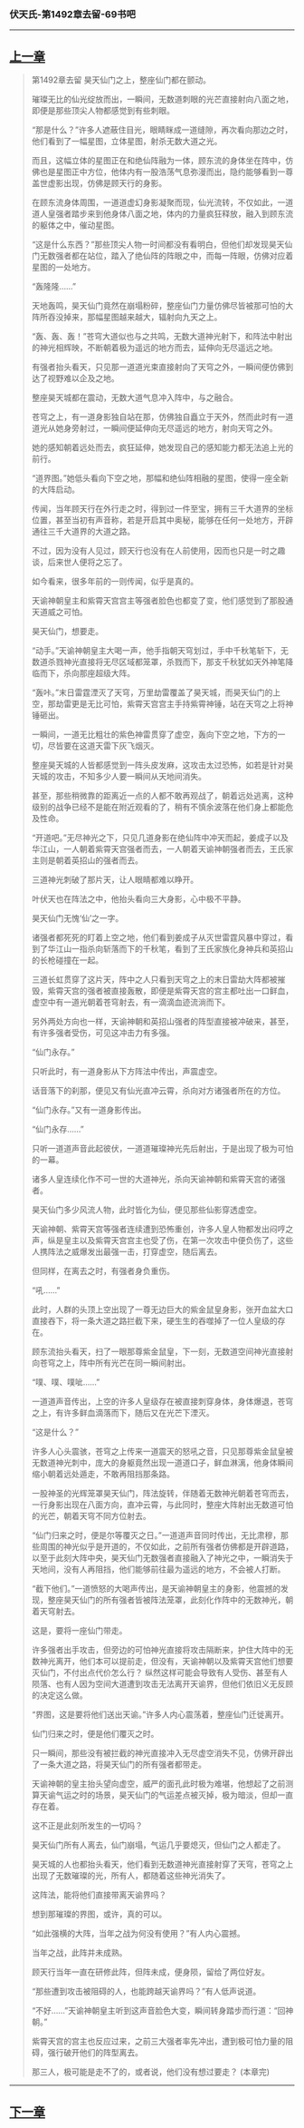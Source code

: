 ### 伏天氏-第1492章去留-69书吧

--------
[上一章](./f0c81c949ad866a2b4d5417eaf737b3d.md)
--------


>
>
>
>第1492章去留
>昊天仙门之上，整座仙门都在颤动。
>
>璀璨无比的仙光绽放而出，一瞬间，无数道刺眼的光芒直接射向八面之地，即便是那些顶尖人物都感觉到有些刺眼。
>
>“那是什么？”许多人遮蔽住目光，眼睛眯成一道缝隙，再次看向那边之时，他们看到了一幅星图，立体星图，射杀无数大道之光。
>
>而且，这幅立体的星图正在和绝仙阵融为一体，顾东流的身体坐在阵中，仿佛也是星图正中方位，他体内有一股浩荡气息弥漫而出，隐约能够看到一尊盖世虚影出现，仿佛是顾天行的身影。
>
>在顾东流身体周围，一道道虚幻身影凝聚而现，仙光流转，不仅如此，一道道人皇强者踏步来到他身体八面之地，体内的力量疯狂释放，融入到顾东流的躯体之中，催动星图。
>
>“这是什么东西？”那些顶尖人物一时间都没有看明白，但他们却发现昊天仙门无数强者都在站位，踏入了绝仙阵的阵眼之中，而每一阵眼，仿佛对应着星图的一处地方。
>
>“轰隆隆……”
>
>天地轰鸣，昊天仙门竟然在崩塌粉碎，整座仙门力量仿佛尽皆被那可怕的大阵所吞没掉来，那幅星图越来越大，辐射向九天之上。
>
>“轰、轰、轰！”苍穹大道似也与之共鸣，无数大道神光射下，和阵法中射出的神光相辉映，不断朝着极为遥远的地方而去，延伸向无尽遥远之地。
>
>有强者抬头看天，只见那一道道光束直接射向了天穹之外，一瞬间便仿佛到达了视野难以企及之地。
>
>整座昊天城都在震动，无数大道气息冲入阵中，与之融合。
>
>苍穹之上，有一道身影独自站在那，仿佛独自矗立于天外，然而此时有一道道光从她身旁射过，一瞬间便延伸向无尽遥远的地方，射向天穹之外。
>
>她的感知朝着远处而去，疯狂延伸，她发现自己的感知能力都无法追上光的前行。
>
>“道界图。”她低头看向下空之地，那幅和绝仙阵相融的星图，使得一座全新的大阵启动。
>
>传闻，当年顾天行在外行走之时，得到过一件至宝，拥有三千大道界的坐标位置，甚至当初有声音称，若是开启其中奥秘，能够在任何一处地方，开辟通往三千大道界的大道之路。
>
>不过，因为没有人见过，顾天行也没有在人前使用，因而也只是一时之趣谈，后来世人便将之忘了。
>
>如今看来，很多年前的一则传闻，似乎是真的。
>
>天谕神朝皇主和紫霄天宫宫主等强者脸色也都变了变，他们感觉到了那股通天道威之可怕。
>
>昊天仙门，想要走。
>
>“动手。”天谕神朝皇主大喝一声，他手指朝天穹划过，手中千秋笔斩下，无数道杀戮神光直接将无尽区域都笼罩，杀戮而下，那支千秋犹如天外神笔降临而下，杀向那座超级大阵。
>
>“轰咔。”末日雷霆湮灭了天穹，万里劫雷覆盖了昊天城，而昊天仙门的上空，那劫雷更是无比可怕，紫霄天宫宫主手持紫霄神锤，站在天穹之上将神锤砸出。
>
>一瞬间，一道无比粗壮的紫色神雷贯穿了虚空，轰向下空之地，下方的一切，尽皆要在这道天雷下灰飞烟灭。
>
>整座昊天城的人皆都感觉到一阵头皮发麻，这攻击太过恐怖，如若是针对昊天城的攻击，不知多少人要一瞬间从天地间消失。
>
>甚至，那些稍微靠的距离近一点的人都不敢再观战了，朝着远处逃离，这种级别的战争已经不是能在附近观看的了，稍有不慎余波落在他们身上都能危及性命。
>
>“开道吧。”无尽神光之下，只见几道身影在绝仙阵中冲天而起，姜成子以及华江山，一人朝着紫霄天宫强者而去，一人朝着天谕神朝强者而去，王氏家主则是朝着英招山的强者而去。
>
>三道神光刺破了那片天，让人眼睛都难以睁开。
>
>叶伏天也在阵法之中，他抬头看向三大身影，心中极不平静。
>
>昊天仙门无愧‘仙’之一字。
>
>诸强者都死死的盯着上空之地，他们看到姜成子从灭世雷霆风暴中穿过，看到了华江山一指杀向斩落而下的千秋笔，看到了王氏家族化身神兵和英招山的长枪碰撞在一起。
>
>三道长虹贯穿了这片天，阵中之人只看到天穹之上的末日雷劫大阵都被摧毁，紫霄天宫的强者被直接轰散，即便是紫霄天宫的宫主都吐出一口鲜血，虚空中有一道光朝着苍穹射去，有一滴滴血迹流淌而下。
>
>另外两处方向也一样，天谕神朝和英招山强者的阵型直接被冲破来，甚至，有许多强者受伤，可见这冲击力有多强。
>
>“仙门永存。”
>
>只听此时，有一道身影从下方阵法中传出，声震虚空。
>
>话音落下的刹那，便见又有仙光直冲云霄，杀向对方诸强者所在的方位。
>
>“仙门永存。”又有一道身影传出。
>
>“仙门永存……”
>
>只听一道道声音此起彼伏，一道道璀璨神光先后射出，于是出现了极为可怕的一幕。
>
>诸多人皇连续化作不可一世的大道神光，杀向天谕神朝和紫霄天宫的诸强者。
>
>昊天仙门多少风流人物，此时皆化为仙，便见那些仙影穿透虚空。
>
>天谕神朝、紫霄天宫等强者连续遭到恐怖重创，许多人皇人物都发出闷哼之声，纵是皇主以及紫霄天宫宫主也受了伤，在第一次攻击中便负伤了，这些人携阵法之威爆发出最强一击，打穿虚空，随后离去。
>
>但同样，在离去之时，有强者身负重伤。
>
>“吼……”
>
>此时，人群的头顶上空出现了一尊无边巨大的紫金鼠皇身影，张开血盆大口直接吞下，将一条大道之路拦截下来，硬生生的吞噬掉了一位人皇级的存在。
>
>顾东流抬头看天，扫了一眼那尊紫金鼠皇，下一刻，无数道空间神光直接射向苍穹之上，阵中所有光芒在同一瞬间射出。
>
>“噗、噗、噗呲……”
>
>一道道声音传出，上空的许多人皇级存在被直接刺穿身体，身体爆退，苍穹之上，有许多鲜血滴落而下，随后又在光芒下湮灭。
>
>“这是什么？”
>
>许多人心头震骇，苍穹之上传来一道震天的怒吼之音，只见那尊紫金鼠皇被无数道神光刺中，庞大的身躯竟然出现一道道口子，鲜血淋漓，他身体瞬间缩小朝着远处遁走，不敢再阻挡那条路。
>
>一股神圣的光辉笼罩昊天仙门，阵法旋转，伴随着无数神光朝着苍穹而去，一行身影出现在八面方向，直冲云霄，与此同时，整座大阵射出无数道可怕的光芒，朝着天穹不同方位射去。
>
>“仙门归来之时，便是尔等覆灭之日。”一道道声音同时传出，无比肃穆，那些周围的神光似乎是开道的，不仅如此，之前所有强者仿佛都是开辟道路，以至于此刻大阵中央，昊天仙门无数强者直接融入了神光之中，一瞬消失于天地间，没有人再阻挡，他们能够前往最为遥远的地方，不会被人打断。
>
>“截下他们。”一道愤怒的大喝声传出，是天谕神朝皇主的身影，他震撼的发现，整座昊天仙门的所有强者皆被阵法笼罩，此刻化作阵中的无数神光，朝着天穹射去。
>
>这是，要将一座仙门带走。
>
>许多强者出手攻击，但旁边的可怕神光直接将攻击隔断来，护住大阵中的无数神光离开，他们本可以提前走，但没有，天谕神朝以及紫霄天宫他们想要灭仙门，不付出点代价怎么行？
>纵然这样可能会导致有人受伤、甚至有人陨落、也有人因为空间大道遭到攻击无法离开天谕界，但他们依旧义无反顾的决定这么做。
>
>“界图，这是要将他们送出天谕。”许多人内心震荡着，整座仙门迁徙离开。
>
>仙门归来之时，便是他们覆灭之时。
>
>只一瞬间，那些没有被拦截的神光直接冲入无尽虚空消失不见，仿佛开辟出了一条大道之路，将昊天仙门的所有强者都带走。
>
>天谕神朝的皇主抬头望向虚空，威严的面孔此时极为难堪，他想起了之前测算天谕气运之时的场景，昊天仙门的气运差点被灭掉，极为暗淡，但却一直存在着。
>
>这不正是此刻所发生的一切吗？
>
>昊天仙门所有人离去，仙门崩塌，气运几乎要熄灭，但仙门之人都走了。
>
>昊天城的人也都抬头看天，他们看到无数道神光直接射穿了天穹，苍穹之上出现了无数璀璨的光，所有人，都随着这些神光消失了。
>
>这阵法，能将他们直接带离天谕界吗？
>
>想到那璀璨的界图，或许，真的可以。
>
>“如此强横的大阵，当年之战为何没有使用？”有人内心震撼。
>
>当年之战，此阵并未成熟。
>
>顾天行当年一直在研修此阵，但阵未成，便身陨，留给了两位好友。
>
>“那些遭到攻击被阻碍的人，也能跨越天谕界吗？”有人低声说道。
>
>“不好……”天谕神朝皇主听到这声音脸色大变，瞬间转身踏步而行道：“回神朝。”
>
>紫霄天宫的宫主也反应过来，之前三大强者率先冲出，遭到极可怕力量的阻碍，强行破开他们的阵型离去。
>
>那三人，极可能是走不了的，或者说，他们没有想过要走？
>(本章完)
>
>

--------
[下一章](./c316ba3f492af9d7a9dccf41726e10ab.md)
--------
